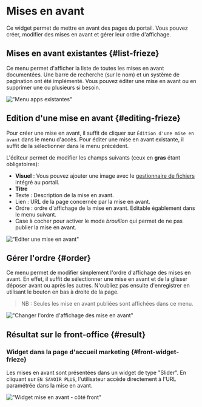 # Mises en avant

Ce widget permet de mettre en avant des pages du portail. Vous pouvez créer, modifier des mises en avant et gérer leur ordre d'affichage.

## Mises en avant existantes {#list-frieze}

Ce menu permet d'afficher la liste de toutes les mises en avant documentées. Une barre de recherche (sur le nom) et un système de pagination ont été implémenté. Vous pouvez éditer une mise en avant ou en supprimer une ou plusieurs si besoin. 

!["Menu apps existantes"](/assets/back_list_frieze.png)

## Edition d'une mise en avant {#editing-frieze}

Pour créer une mise en avant, il suffit de cliquer sur `Édition d'une mise en avant` dans le menu d'accès. Pour éditer une mise en avant existante, il suffit de la sélectionner dans le menu précédent.

L'éditeur permet de modifier les champs suivants (ceux en **gras** étant obligatoires):

* **Visuel** : Vous pouvez ajouter une image avec le [gestionnaire de fichiers](/medias/filesmanager.md) intégré au portail.
* **Titre**
* Texte : Description de la mise en avant.
* Lien : URL de la page concernée par la mise en avant.
* Ordre : ordre d'affichage de la mise en avant. Editable égablement dans le menu suivant.
* Case à cocher pour activer le mode *brouillon* qui permet de ne pas publier la mise en avant.

!["Editer une mise en avant"](/assets/back_edit_frieze.png)

## Gérer l'ordre {#order}

Ce menu permet de modifier simplement l'ordre d'affichage des mises en avant. 
En effet, il suffit de sélectionner une mise en avant et de la glisser déposer avant ou après les autres.
N'oubliez pas ensuite d'enregistrer en utilisant le bouton <i class="ti-save"></i> en bas à droite de la page.

> NB : Seules les mise en avant publiées sont affichées dans ce menu.

!["Changer l'ordre d'affichage des mise en avant"](/assets/back_order_frieze.png)

## Résultat sur le front-office {#result}

### Widget dans la page d'accueil marketing {#front-widget-frieze}

Les mises en avant sont présentées dans un widget de type "Slider". En cliquant sur `EN SAVOIR PLUS`, l'utilisateur accède directement à l'URL paramétrée dans la mise en avant.

!["Widget mise en avant - côté front"](/assets/front_widget_frieze.png)